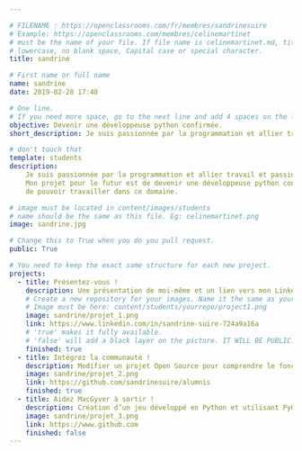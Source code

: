 ```yaml
---

# FILENAME : https://openclassrooms.com/fr/membres/sandrinesuire
# Example: https://openclassrooms.com/membres/celinemartinet
# must be the name of your file. If file name is celinemartinet.md, title is celinemartinet.
# lowercase, no blank space, Capital case or special character.
title: sandrine

# First name or full name
name: sandrine
date: 2019-02-28 17:40

# One line.
# If you need more space, go to the next line and add 4 spaces on the left, as in 'description'.
objective: Devenir une développeuse python confirmée.
short_description: Je suis passionnée par la programmation et allier travail et passion c'est top.

# don't touch that
template: students
description:
    Je suis passionnée par la programmation et allier travail et passion c'est top.
    Mon projet pour le futur est de devenir une développeuse python confirmée et
    de pouvoir travailler dans ce domaine.

# image must be located in content/images/students
# name should be the same as this file. Eg: celinemartinet.png
image: sandrine.jpg

# Change this to True when you do you pull request.
public: True

# You need to keep the exact same structure for each new project.
projects:
  - title: Présentez-vous !
    description: Une présentation de moi-même et un lien vers mon LinkedIn.
    # Create a new repository for your images. Name it the same as your nickname and profile picture.
    # Image must be here: content/students/yourrepo/project1.png
    image: sandrine/projet_1.png
    link: https://www.linkedin.com/in/sandrine-suire-724a9a16a
    # 'true' makes it fully available.
    # 'false' will add a black layer on the picture. IT WILL BE PUBLIC!
    finished: true
  - title: Intégrez la communauté !
    description: Modifier un projet Open Source pour comprendre le fonctionnement de Git, de Github et des pullreques
    image: sandrine/projet_2.png
    link: https://github.com/sandrinesuire/alumnis
    finished: true
  - title: Aidez MacGyver à sortir !
    description: Création d’un jeu développé en Python et utilisant PyGame.
    image: sandrine/projet_3.png
    link: https://www.github.com
    finished: false
---
```

